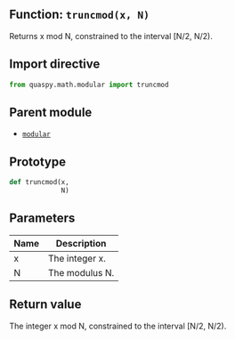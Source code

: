 ## Function: <code>truncmod(x, N)</code>
Returns x mod N, constrained to the interval [N/2, N/2).

## Import directive
```python
from quaspy.math.modular import truncmod
```

## Parent module
- [<code>modular</code>](README.md)

## Prototype
```python
def truncmod(x,
             N)
```

## Parameters
| <b>Name</b> | <b>Description</b> |
| ----------- | ------------------ |
| x | The integer x. |
| N | The modulus N. |

## Return value
The integer x mod N, constrained to the interval [N/2, N/2).

